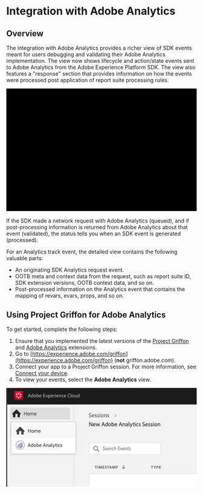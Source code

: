 # Integration with Adobe Analytics

## Overview

The integration with Adobe Analytics provides a richer view of SDK events meant for users debugging and validating their Adobe Analytics implementation. The view now shows lifecycle and action/state events sent to Adobe Analytics from the Adobe Experience Platform SDK. The view also features a "response" section that provides information on how the events were processed post application of report suite processing rules. 

![](../../../.gitbook/assets/aa-loop.gif)

If the SDK made a network request with Adobe Analytics \(queued\), and if post-processing information is returned from Adobe Analytics about that event \(validated\), the status tells you when an SDK event is generated \(processed\).

For an Analytics track event, the detailed view contains the following valuable parts:

* An originating SDK Analytics request event.
* OOTB meta and context data from the request, such as report suite ID, SDK extension versions, OOTB context data, and so on.
* Post-processed information on the Analytics event that contains the mapping of revars, evars, props, and so on.

## Using Project Griffon for Adobe Analytics

To get started, complete the following steps:

1. Ensure that you implemented the latest versions of the [Project Griffon](../set-up-project-griffon/) and [Adobe Analytics](../../../using-mobile-extensions/adobe-analytics/) extensions.
2. Go to [https://experience.adobe.com/griffon](https://experience.adobe.com/griffon) \(**not** griffon.adobe.com\).
3. Connect your app to a Project Griffon session. For more information, see [Connect your device](https://app.gitbook.com/@aep-sdks/s/docs/beta/project-griffon/using-project-griffon#2-connect-your-device).
4. To view your events, select the **Adobe Analytics** view.

![](../../../.gitbook/assets/screen-shot-2020-01-13-at-12.04.14-pm.png)

